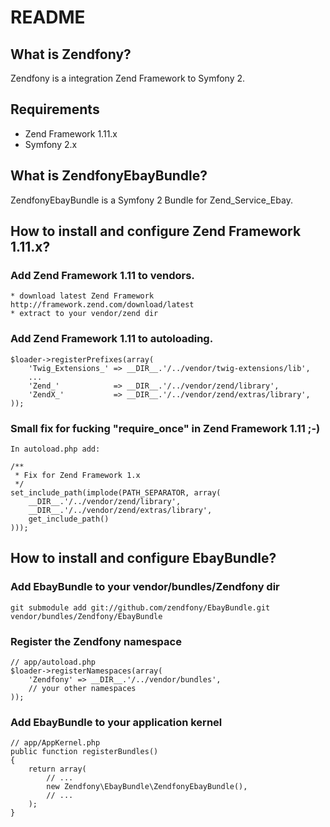 README
======

What is Zendfony?
-----------------

Zendfony is a integration Zend Framework to Symfony 2.

Requirements
------------

* Zend Framework 1.11.x
* Symfony 2.x

What is ZendfonyEbayBundle?
----------------------------

ZendfonyEbayBundle is a Symfony 2 Bundle for Zend_Service_Ebay.

How to install and configure Zend Framework 1.11.x?
---------------------------------------------------

### Add Zend Framework 1.11 to vendors.

    * download latest Zend Framework http://framework.zend.com/download/latest
    * extract to your vendor/zend dir

### Add Zend Framework 1.11 to autoloading.

    $loader->registerPrefixes(array(
        'Twig_Extensions_' => __DIR__.'/../vendor/twig-extensions/lib',
        ...
        'Zend_'            => __DIR__.'/../vendor/zend/library',
        'ZendX_'           => __DIR__.'/../vendor/zend/extras/library',
    ));

### Small fix for fucking "require_once" in Zend Framework 1.11 ;-)

    In autoload.php add:

    /**
     * Fix for Zend Framework 1.x
     */
    set_include_path(implode(PATH_SEPARATOR, array(
        __DIR__.'/../vendor/zend/library',
        __DIR__.'/../vendor/zend/extras/library',
        get_include_path()
    )));

How to install and configure EbayBundle?
-------------------------------------------------

### Add EbayBundle to your vendor/bundles/Zendfony dir

    git submodule add git://github.com/zendfony/EbayBundle.git vendor/bundles/Zendfony/EbayBundle

### Register the Zendfony namespace

    // app/autoload.php
    $loader->registerNamespaces(array(
        'Zendfony' => __DIR__.'/../vendor/bundles',
        // your other namespaces
    ));

### Add EbayBundle to your application kernel

    // app/AppKernel.php
    public function registerBundles()
    {
        return array(
            // ...
            new Zendfony\EbayBundle\ZendfonyEbayBundle(),
            // ...
        );
    }




